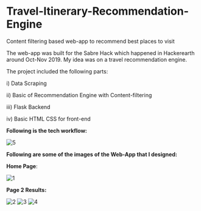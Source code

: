 # Travel-Itinerary-Recommendation-Engine
Content filtering based web-app to recommend best places to visit

The web-app was built for the Sabre Hack which happened in Hackerearth around Oct-Nov 2019. My idea was on a travel recommendation engine.

The project included the following parts:

i) Data Scraping 

ii) Basic of Recommendation Engine with Content-filtering

iii) Flask Backend

iv) Basic HTML CSS for front-end


**Following is the tech workflow:**


![5](https://user-images.githubusercontent.com/24243687/81102496-588a9980-8f2d-11ea-8654-feac193b995c.JPG)


**Following are some of the images of the Web-App that I designed:**

**Home Page**:


![1](https://user-images.githubusercontent.com/24243687/81102769-b7e8a980-8f2d-11ea-8333-0e6fc1ba3198.JPG)

**Page 2 Results:**

![2](https://user-images.githubusercontent.com/24243687/81102771-b919d680-8f2d-11ea-9ea1-bef1037fa5af.JPG)
![3](https://user-images.githubusercontent.com/24243687/81102772-b9b26d00-8f2d-11ea-8bc8-8fa2bfbdb171.JPG)
![4](https://user-images.githubusercontent.com/24243687/81102774-b9b26d00-8f2d-11ea-926a-fb052a6559b4.JPG)


